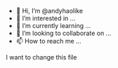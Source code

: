 - 👋 Hi, I’m @andyhaolike
- 👀 I’m interested in ...
- 🌱 I’m currently learning ...
- 💞️ I’m looking to collaborate on ...
- 📫 How to reach me ...

<!---
andyhaolike/andyhaolike is a ✨ special ✨ repository because its `README.md` (this file) appears on your GitHub profile.
You can click the Preview link to take a look at your changes.
--->
I want to change this file
